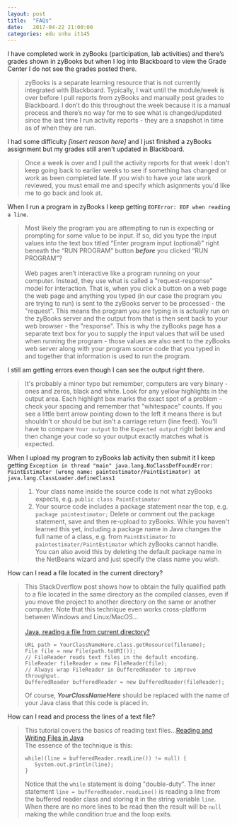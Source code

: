 ```yaml
---
layout: post
title:  "FAQs"
date:   2017-04-22 21:00:00
categories: edu snhu it145
---
```

I have completed work in zyBooks (participation, lab activities) and there’s grades shown in zyBooks but when I log into Blackboard to view the Grade Center I do not see the grades posted there.
> zyBooks is a separate learning resource that is not currently integrated with Blackboard. Typically, I wait until the module/week is over before I pull reports from zyBooks and manually post grades to Blackboard. I don’t do this throughout the week because it is a manual process and there’s no way for me to see what is changed/updated since the last time I run activity reports - they are a snapshot in time as of when they are run.

I had some difficulty _[insert reason here]_ and I just finished a zyBooks assignment but my grades still aren't updated in Blackboard.
> Once a week is over and I pull the activity reports for that week I don't keep going back to earlier weeks to see if something has changed or work as been completed late. If you wish to have your late work reviewed, you must email me and specify which asignments you'd like me to go back and look at.

When I run a program in zyBooks I keep getting `EOFError: EOF when reading a line`.
> Most likely the program you are attempting to run is expecting or prompting for some value to be input. If so, did you type the input values into the text box titled “Enter program input (optional)” right beneath the “RUN PROGRAM” button _**before**_ you clicked “RUN PROGRAM”?<br/><br/>
Web pages aren’t interactive like a program running on your computer. Instead, they use what is called a "request-response" model for interaction. That is, when you click a button on a web page the web page and anything you typed (in our case the program you are trying to run) is sent to the zyBooks server to be processed - the "request". This means the program you are typing in is actually run on the zyBooks server and the output from that is then sent back to your web browser - the "response". This is why the zyBooks page has a separate text box for you to supply the input values that will be used when running the program - those values are also sent to the zyBooks web server along with your program source code that you typed in and  together that information is used to run the program.

I still am getting errors even though I can see the output right there.
> It's probably a minor typo but remember, computers are very binary - ones and zeros, black and white. Look for any yellow highlights in the output area. Each highlight box marks the exact spot of a problem - check your spacing and remember that "whitespace" counts. If you see a little bent arrow pointing down to the left it means there is but shouldn't or should be but isn't a carriage return (line feed). You'll have to compare `Your output` to the `Expected output` right below and then change your code so your output exactly matches what is expected.

When I upload my program to zyBooks lab activity then submit it I keep getting `Exception in thread "main" java.lang.NoClassDefFoundError: PaintEstimator (wrong name: paintestimator/PaintEstimator) at java.lang.ClassLoader.defineClass1`
> 1. Your class name inside the source code is not what zyBooks expects, e.g. `public class PaintEstimator`
> 2. Your source code includes a package statement near the top, e.g.<br/>
>  `package paintestimator;` Delete or comment out the package statement, save and then re-upload to zyBooks. While you haven't learned this yet, including a package name in Java changes the full name of a class, e.g. from `PaintEstimator` to `paintestimater/PaintEstimator` which zyBooks cannot handle. You can also avoid this by deleting the default package name in the NetBeans wizard and just specify the class name you wish.

How can I read a file located in the current directory?
> This StackOverflow post shows how to obtain the fully qualified path to a file located in the same directory as the compiled classes, even if you move the project to another directory on the same or another computer. Note that this technique even works cross-platform between Windows and Linux/MacOS...<br /><br />[Java, reading a file from current directory?](http://stackoverflow.com/a/10830715)
> ```
> URL path = YourClassNameHere.class.getResource(filename);
> File file = new File(path.toURI());
> // FileReader reads text files in the default encoding.
> FileReader fileReader = new FileReader(file);
> // Always wrap FileReader in BufferedReader to improve throughput.
> BufferedReader bufferedReader = new BufferedReader(fileReader);
> ```
> Of course, _**YourClassNameHere**_ should be replaced with the name of your Java class that this code is placed in.

How can I read and process the lines of a text file?
> This tutorial covers the basics of reading text files...[Reading and Writing Files in Java](https://www.caveofprogramming.com/java/java-file-reading-and-writing-files-in-java.html)<br />The essence of the technique is this:<br />
> ```
> while((line = bufferedReader.readLine()) != null) {
>    System.out.println(line);
> }
> ```
> Notice that the `while` statement is doing "double-duty". The inner statement `line = bufferedReader.readLine()` is reading a line from the buffered reader class and storing it in the string variable `line`. When there are no more lines to be read then the result will be `null` making the while condition true and the loop exits.